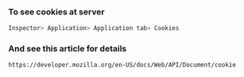 ### To see cookies at server
```bash
Inspector> Application> Application tab> Cookies
```
### And see this article for details
```bash
https://developer.mozilla.org/en-US/docs/Web/API/Document/cookie

```